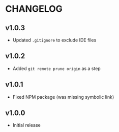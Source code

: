 # CHANGELOG

## v1.0.3

- Updated `.gitignore` to exclude IDE files

## v1.0.2

- Added `git remote prune origin` as a step

## v1.0.1

- Fixed NPM package (was missing symbolic link)

## v1.0.0

- Initial release
